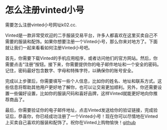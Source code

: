 # 怎么注册vinted小号

需要怎么注册vinted小号网址k02.cc.

Vinted是一款非常受欢迎的二手服装交易平台，许多人都喜欢在这里买卖自己不需要的服装和配饰。如果你想要注册一个Vinted小号，那么你来对地方了。下面就让我们一起来看看如何注册Vinted小号吧。

首先，你需要下载Vinted的手机应用程序，或者访问他们的官方网站。然后，你需要点击“注册”按钮。接下来，你需要提供你的电子邮件地址和一个安全的密码。记住，密码最好包含数字、字母和特殊字符，以确保你的账号安全。

完成以上步骤后，你需要填写一些个人信息，比如你的姓名、地址和联系方式。这些信息将帮助其他用户更好地了解你，也可以让交易更加顺利。另外，你还需要设置一些偏好设置，比如你的服装尺码和喜好品牌，这样Vinted就能更好地向你推荐商品了。

最后，你需要验证你的电子邮件地址，点击Vinted发送给你的验证链接，完成验证后，恭喜你，你已经成功注册了一个Vinted小号！现在你可以尽情地在Vinted上买卖自己喜欢的服装和配饰了。祝你在Vinted上购物愉快！[github](https://github.com)